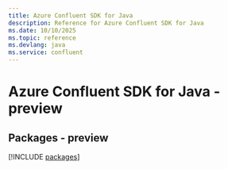 ```yaml
---
title: Azure Confluent SDK for Java
description: Reference for Azure Confluent SDK for Java
ms.date: 10/10/2025
ms.topic: reference
ms.devlang: java
ms.service: confluent
---
```

# Azure Confluent SDK for Java - preview
## Packages - preview
[!INCLUDE [packages](confluent-index.md)]